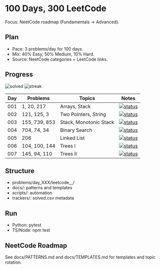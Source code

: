 # 100 Days, 300 LeetCode

Focus: NeetCode roadmap (Fundamentals → Advanced).

## Plan
- Pace: 3 problems/day for 100 days.
- Mix: 40% Easy, 50% Medium, 10% Hard.
- Source: NeetCode categories + LeetCode links.

## Progress
![solved](https://img.shields.io/badge/solved-12%2F300-blue) ![streak](https://img.shields.io/badge/streak-6_days-green)

| Day | Problems | Topics | Notes |
| --- | --- | --- | --- |
| 001 | 1, 20, 217 | Arrays, Stack | [![status](https://img.shields.io/badge/status-✅%20Complete-success.svg)](problems/day_001/README.md) |
| 002 | 121, 125, 3 | Two Pointers, String | [![status](https://img.shields.io/badge/status-✅%20Complete-success.svg)](problems/day_002/README.md) |
| 003 | 155, 739, 853 | Stack, Monotonic Stack | [![status](https://img.shields.io/badge/status-✅%20Complete-success.svg)](problems/day_003/README.md) |
| 004 | 704, 74, 34 | Binary Search | [![status](https://img.shields.io/badge/status-✅%20Complete-success.svg)](problems/day_004/README.md) |
| 005 | 206 | Linked List | [![status](https://img.shields.io/badge/status-⏸️%20Skipped-yellow.svg)](problems/day_005/README.md) |
| 006 | 104, 100, 144 | Trees I | [![status](https://img.shields.io/badge/status-🔄%20In%20Progress-orange.svg)](problems/day_006/README.md) |
| 007 | 145, 94, 110 | Trees II | [![status](https://img.shields.io/badge/status-📝%20Added-blue.svg)](problems/day_007/README.md) |

## Structure
- problems/day_XXX/leetcode_<id>_<kebab-title>/
- docs/: patterns and templates
- scripts/: automation
- trackers/: solved.csv metadata

## Run
- Python: pytest
- TS/Node: npm test

## NeetCode Roadmap
See docs/PATTERNS.md and docs/TEMPLATES.md for templates and topic rotation.
